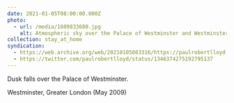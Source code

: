 ```yaml
---
date: 2021-01-05T08:00:00.000Z
photo:
  - url: /media/1609833600.jpg
    alt: Atmospheric sky over the Palace of Westminster and Westminster Bridge.
collection: stay_at_home
syndication:
  - https://web.archive.org/web/20210105083316/https://paulrobertlloyd.com/photos/1609833600/
  - https://twitter.com/paulrobertlloyd/status/1346374275192795137
---
```

Dusk falls over the Palace of Westminster.

Westminster, Greater London (May 2009)
